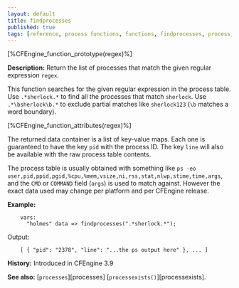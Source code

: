 ```yaml
---
layout: default
title: findprocesses
published: true
tags: [reference, process functions, functions, findprocesses, process, processes, ps, cached function]
---
```


[%CFEngine_function_prototype(regex)%]

**Description:** Return the list of processes that match the given regular
expression `regex`.

This function searches for the given regular expression in the process
table. Use `.*sherlock.*` to find all the processes that match
`sherlock`. Use `.*\bsherlock\b.*` to exclude partial matches like
`sherlock123` (`\b` matches a word boundary).

[%CFEngine_function_attributes(regex)%]

The returned data container is a list of key-value maps. Each one is
guaranteed to have the key `pid` with the process ID. The key `line`
will also be available with the raw process table contents.

The process table is usually obtained with something like `ps -eo
user,pid,ppid,pgid,%cpu,%mem,vsize,ni,rss,stat,nlwp,stime,time,args`, and the
`CMD` or `COMMAND` field (`args`) is used to match against. However the exact
data used may change per platform and per CFEngine release.

**Example:**

```cf3
    vars:
      "holmes" data => findprocesses(".*sherlock.*");
```

Output:

```
    [ { "pid": "2378", "line": "...the ps output here" }, ... ]
```

**History:** Introduced in CFEngine 3.9

**See also:** [`processes`][processes] [`processexists()`][processexists].
